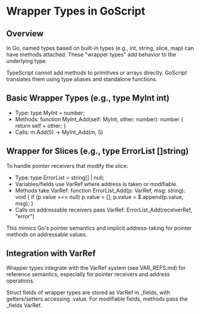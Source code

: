 # Wrapper Types in GoScript

## Overview

In Go, named types based on built-in types (e.g., int, string, slice, map) can have methods attached. These "wrapper types" add behavior to the underlying type.

TypeScript cannot add methods to primitives or arrays directly. GoScript translates them using type aliases and standalone functions.

## Basic Wrapper Types (e.g., type MyInt int)

- Type: type MyInt = number;
- Methods: function MyInt_Add(self: MyInt, other: number): number { return self + other; }
- Calls: m.Add(5) -> MyInt_Add(m, 5)

## Wrapper for Slices (e.g., type ErrorList []string)

To handle pointer receivers that modify the slice:
- Type: type ErrorList = string[] | null;
- Variables/fields use VarRef<ErrorList> where address is taken or modifiable.
- Methods take VarRef: function ErrorList_Add(p: VarRef<ErrorList>, msg: string): void {
  if (p.value === null) p.value = [];
  p.value = $.append(p.value, msg);
}
- Calls on addressable receivers pass VarRef: ErrorList_Add(receiverRef, "error")

This mimics Go's pointer semantics and implicit address-taking for pointer methods on addressable values.

## Integration with VarRef

Wrapper types integrate with the VarRef system (see VAR_REFS.md) for reference semantics, especially for pointer receivers and address operations.

Struct fields of wrapper types are stored as VarRef<WrapperType> in _fields, with getters/setters accessing .value. For modifiable fields, methods pass the _fields VarRef. 